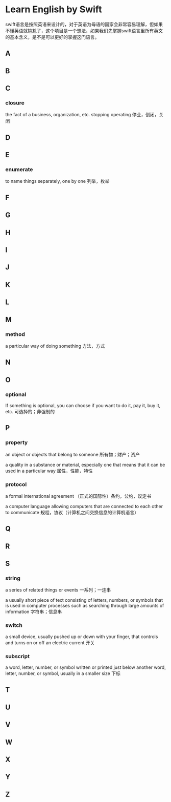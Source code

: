 # Learn English by Swift
swift语言是按照英语来设计的，对于英语为母语的国家会非常容易理解，但如果不懂英语就尴尬了，这个项目是一个想法，如果我们先掌握swift语言里所有英文的基本含义，是不是可以更好的掌握这门语言。

## A
## B
## C

### closure
the fact of a business, organization, etc. stopping operating
停业，倒闭，关闭

## D
## E

### enumerate
to name things separately, one by one
列举，枚举

## F
## G
## H
## I
## J
## K
## L
## M

### method
a particular way of doing something
方法，方式

## N
## O

### optional
If something is optional, you can choose if you want to do it, pay it, buy it, etc.
可选择的；非强制的

## P

### property
an object or objects that belong to someone
所有物；财产；资产

a quality in a substance or material, especially one that means that it can be used in a particular way
属性，性能，特性

### protocol 
a formal international agreement
（正式的国际性）条约，公约，议定书

a computer language allowing computers that are connected to each other to communicate
规程，协议（计算机之间交换信息的计算机语言）

## Q
## R
## S

### string
a series of related things or events 
一系列；一连串

a usually short piece of text consisting of letters, numbers, or symbols that is used in computer processes such as searching through large amounts of information
字符串；信息串

### switch
a small device, usually pushed up or down with your finger, that controls and turns on or off an electric current
开关

### subscript
a word, letter, number, or symbol written or printed just below another word, letter, number, or symbol, usually in a smaller size
下标

## T
## U
## V
## W
## X
## Y
## Z
